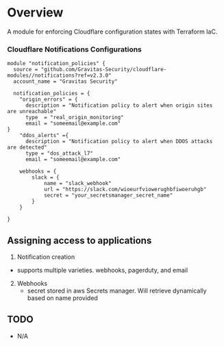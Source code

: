 # Overview

A module for enforcing Cloudflare configuration states with Terraform IaC.

### Cloudflare Notifications Configurations
```hcl
module "notification_policies" {
  source = "github.com/Gravitas-Security/cloudflare-modules//notifications?ref=v2.3.0"
  account_name = "Gravitas Security"

  notification_policies = {
    "origin_errors" = {
      description = "Notification policy to alert when origin sites are unreachable"
      type  = "real_origin_monitoring"
      email = "someemail@example.com"
}
    "ddos_alerts" ={
      description = "Notification policy to alert when DDOS attacks are detected"
      type = "dos_attack_l7"
      email = "someemail@example.com"

    webhooks = {
        slack = {
            name = "slack_webhook"
            url = "https://slack.com/wioeurfviowerughbfiwoeruhgb"
            secret = "your_secretsmanager_secret_name"
        }
    }

}
```


## Assigning access to applications
1. Notification creation
  - supports multiple varieties. webhooks, pagerduty, and email
2. Webhooks
    - secret stored in aws Secrets manager. Will retrieve dynamically based on name provided

## TODO
* N/A